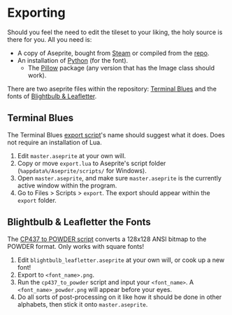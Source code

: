 # Exporting

Should you feel the need to edit the tileset to your liking, the holy source is there for you. All you need is:

- A copy of Aseprite, bought from [Steam](https://store.steampowered.com/app/431730/Aseprite) or compiled from the [repo](https://github.com/aseprite/aseprite).
- An installation of [Python](https://www.python.org) (for the font).
  - The [Pillow](https://pypi.org/project/Pillow) package (any version that has the Image class should work).

There are two aseprite files within the repository: [Terminal Blues](../master.aseprite) and the fonts of [Blightbulb & Leafletter](../fonts/blightbulb/blightbulb_leafletter.aseprite).

## Terminal Blues

The Terminal Blues [export script](../export.lua)'s name should suggest what it does. Does not require an installation of Lua.

1. Edit `master.aseprite` at your own will.
2. Copy or move `export.lua` to Aseprite's script folder (`%appdata%/Aseprite/scripts/` for Windows).
3. Open `master.aseprite`, and make sure `master.aseprite` is the currently active window within the program.
4. Go to Files > Scripts > `export`. The export should appear within the `export` folder.

## Blightbulb & Leafletter the Fonts

The [CP437 to POWDER script](../fonts/cp437_to_powder.py) converts a 128x128 ANSI bitmap to the POWDER format. Only works with square fonts!

1. Edit `blightbulb_leafletter.aseprite` at your own will, or cook up a new font!
2. Export to `<font_name>.png`.
3. Run the `cp437_to_powder` script and input your `<font_name>`. A `<font_name>_powder.png` will appear before your eyes.
4. Do all sorts of post-processing on it like how it should be done in other alphabets, then stick it onto `master.aseprite`.
